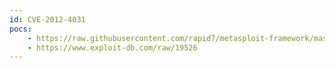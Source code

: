 ```yaml
---
id: CVE-2012-4031
pocs:
    - https://raw.githubusercontent.com/rapid7/metasploit-framework/master/modules/auxiliary/scanner/http/wangkongbao_traversal.rb
    - https://www.exploit-db.com/raw/19526
---
```

